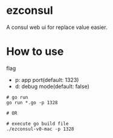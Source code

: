 # ezconsul
A consul web ui for replace value easier.

# How to use
flag
- p: app port(default: 1323)
- d: debug mode(default: false)

```
# go run
go run *.go -p 1328

# OR

# execute go build file
./ezconsul-v0-mac -p 1328
```
